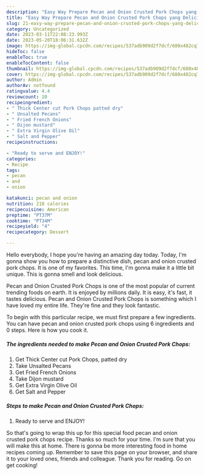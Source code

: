 ```yaml
---
description: "Easy Way Prepare Pecan and Onion Crusted Pork Chops yang Delicious}"
title: "Easy Way Prepare Pecan and Onion Crusted Pork Chops yang Delicious}"
slug: 21-easy-way-prepare-pecan-and-onion-crusted-pork-chops-yang-delicious
category: Uncategorized
date: 2023-03-11T22:08:23.993Z
date: 2023-05-20T18:06:31.632Z
image: https://img-global.cpcdn.com/recipes/537adb909d2f7dcf/680x482cq70/pecan-and-onion-crusted-pork-chops-recipe-main-photo.jpg
hideToc: false
enableToc: true
enableTocContent: false
thumbnail: https://img-global.cpcdn.com/recipes/537adb909d2f7dcf/680x482cq70/pecan-and-onion-crusted-pork-chops-recipe-main-photo.jpg
cover: https://img-global.cpcdn.com/recipes/537adb909d2f7dcf/680x482cq70/pecan-and-onion-crusted-pork-chops-recipe-main-photo.jpg
author: Admin
authorAv: notfound
ratingvalue: 4.4
reviewcount: 10
recipeingredient:
- " Thick Center cut Pork Chops patted dry"
- " Unsalted Pecans"
- " Fried French Onions"
- " Dijon mustard"
- " Extra Virgin Olive Oil"
- " Salt and Pepper"
recipeinstructions:

- "Ready to serve and ENJOY!"
categories:
- Recipe
tags:
- pecan
- and
- onion

katakunci: pecan and onion 
nutrition: 210 calories
recipecuisine: American
preptime: "PT37M"
cooktime: "PT34M"
recipeyield: "4"
recipecategory: Dessert

---
```



Hello everybody, I hope you're having an amazing day today. Today, I'm gonna show you how to prepare a distinctive dish, pecan and onion crusted pork chops. It is one of my favorites. This time, I'm gonna make it a little bit unique. This is gonna smell and look delicious.

Pecan and Onion Crusted Pork Chops is one of the most popular of current trending foods on earth. It is enjoyed by millions daily. It is easy, it's fast, it tastes delicious. Pecan and Onion Crusted Pork Chops is something which I have loved my entire life. They're fine and they look fantastic.




To begin with this particular recipe, we must first prepare a few ingredients. You can have pecan and onion crusted pork chops using 6 ingredients and 0 steps. Here is how you cook it.

<!--inarticleads1-->

##### The ingredients needed to make Pecan and Onion Crusted Pork Chops:

1. Get  Thick Center cut Pork Chops, patted dry
1. Take  Unsalted Pecans
1. Get  Fried French Onions
1. Take  Dijon mustard
1. Get  Extra Virgin Olive Oil
1. Get  Salt and Pepper




<!--inarticleads2-->

##### Steps to make Pecan and Onion Crusted Pork Chops:


1. Ready to serve and ENJOY!



So that's going to wrap this up for this special food pecan and onion crusted pork chops recipe. Thanks so much for your time. I'm sure that you will make this at home. There is gonna be more interesting food in home recipes coming up. Remember to save this page on your browser, and share it to your loved ones, friends and colleague. Thank you for reading. Go on get cooking!
